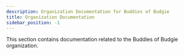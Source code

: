 ```yaml
---
description: Organization Documentation for Buddies of Budgie
title: Organization Documentation
sidebar_position: -1
---
```


This section contains documentation related to the Buddies of Budgie organization.
